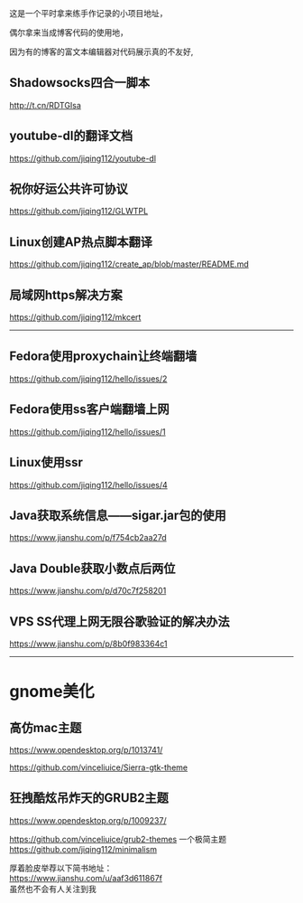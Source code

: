 这是一个平时拿来练手作记录的小项目地址，  

偶尔拿来当成博客代码的使用地，  

因为有的博客的富文本编辑器对代码展示真的不友好,  
## Shadowsocks四合一脚本
http://t.cn/RDTGIsa
## youtube-dl的翻译文档
https://github.com/jiqing112/youtube-dl
## 祝你好运公共许可协议
https://github.com/jiqing112/GLWTPL
## Linux创建AP热点脚本翻译
https://github.com/jiqing112/create_ap/blob/master/README.md
## 局域网https解决方案
https://github.com/jiqing112/mkcert



---
## Fedora使用proxychain让终端翻墙
https://github.com/jiqing112/hello/issues/2
## Fedora使用ss客户端翻墙上网
https://github.com/jiqing112/hello/issues/1
## Linux使用ssr
https://github.com/jiqing112/hello/issues/4
## Java获取系统信息——sigar.jar包的使用
https://www.jianshu.com/p/f754cb2aa27d
## Java Double获取小数点后两位
https://www.jianshu.com/p/d70c7f258201
## VPS SS代理上网无限谷歌验证的解决办法
https://www.jianshu.com/p/8b0f983364c1

---
# gnome美化
## 高仿mac主题
https://www.opendesktop.org/p/1013741/  

https://github.com/vinceliuice/Sierra-gtk-theme
## 狂拽酷炫吊炸天的GRUB2主题
https://www.opendesktop.org/p/1009237/  

https://github.com/vinceliuice/grub2-themes
一个极简主题  
https://github.com/jiqing112/minimalism

厚着脸皮举荐以下简书地址：  
https://www.jianshu.com/u/aaf3d611867f  
虽然也不会有人关注到我  

